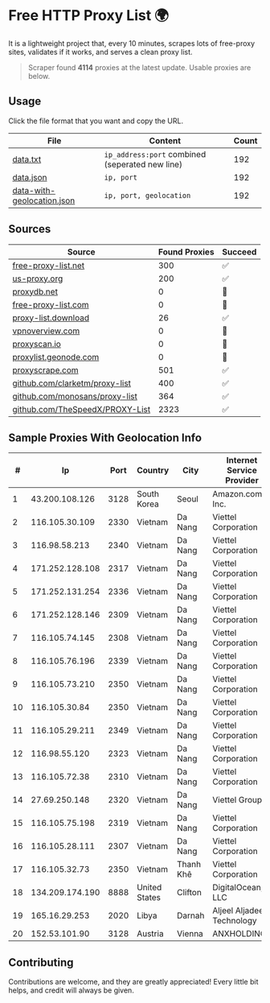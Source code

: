 
# Free HTTP Proxy List 🌍

It is a lightweight project that, every 10 minutes, scrapes lots of free-proxy sites, validates if it works, and serves a clean proxy list.


> Scraper found **4114** proxies at the latest update. Usable proxies are below.

## Usage

Click the file format that you want and copy the URL.


|File|Content|Count|
|----|-------|-----|
|[data.txt](https://raw.githubusercontent.com/themiralay/Proxy-List-World/master/data.txt)|`ip_address:port` combined (seperated new line)|192|
|[data.json](https://raw.githubusercontent.com/themiralay/Proxy-List-World/master/data.json)|`ip, port`|192|
|[data-with-geolocation.json](https://raw.githubusercontent.com/themiralay/Proxy-List-World/master/data-with-geolocation.json)|`ip, port, geolocation`|192|

## Sources

|Source|Found Proxies|Succeed|
|------|-------------|-------|
|[free-proxy-list.net](https://free-proxy-list.net)|300|✅|
|[us-proxy.org](https://www.us-proxy.org)|200|✅|
|[proxydb.net](http://proxydb.net)|0|🚫|
|[free-proxy-list.com](https://free-proxy-list.com/?page=&port=&type%5B%5D=http&type%5B%5D=https&up_time=0&search=Search)|0|🚫|
|[proxy-list.download](https://www.proxy-list.download/HTTP)|26|✅|
|[vpnoverview.com](https://vpnoverview.com/privacy/anonymous-browsing/free-proxy-servers)|0|🚫|
|[proxyscan.io](https://www.proxyscan.io)|0|🚫|
|[proxylist.geonode.com](https://proxylist.geonode.com/api/proxy-list?limit=300&page=1&sort_by=lastChecked&sort_type=desc&protocols=http,https)|0|🚫|
|[proxyscrape.com](https://api.proxyscrape.com/v2/?request=displayproxies&protocol=http&timeout=10000&country=all&ssl=all&anonymity=all)|501|✅|
|[github.com/clarketm/proxy-list](https://raw.githubusercontent.com/clarketm/proxy-list/master/proxy-list-raw.txt)|400|✅|
|[github.com/monosans/proxy-list](https://raw.githubusercontent.com/monosans/proxy-list/main/proxies/http.txt)|364|✅|
|[github.com/TheSpeedX/PROXY-List](https://raw.githubusercontent.com/TheSpeedX/PROXY-List/master/http.txt)|2323|✅|


## Sample Proxies With Geolocation Info

|#|Ip|Port|Country|City|Internet Service Provider|
|-|--|----|-------|----|-------------------------|
|1|43.200.108.126|3128|South Korea|Seoul|Amazon.com, Inc.|
|2|116.105.30.109|2330|Vietnam|Da Nang|Viettel Corporation|
|3|116.98.58.213|2340|Vietnam|Da Nang|Viettel Corporation|
|4|171.252.128.108|2317|Vietnam|Da Nang|Viettel Corporation|
|5|171.252.131.254|2336|Vietnam|Da Nang|Viettel Corporation|
|6|171.252.128.146|2309|Vietnam|Da Nang|Viettel Corporation|
|7|116.105.74.145|2308|Vietnam|Da Nang|Viettel Corporation|
|8|116.105.76.196|2339|Vietnam|Da Nang|Viettel Corporation|
|9|116.105.73.210|2350|Vietnam|Da Nang|Viettel Corporation|
|10|116.105.30.84|2350|Vietnam|Da Nang|Viettel Corporation|
|11|116.105.29.211|2349|Vietnam|Da Nang|Viettel Corporation|
|12|116.98.55.120|2323|Vietnam|Da Nang|Viettel Corporation|
|13|116.105.72.38|2310|Vietnam|Da Nang|Viettel Corporation|
|14|27.69.250.148|2320|Vietnam|Da Nang|Viettel Group|
|15|116.105.75.198|2319|Vietnam|Da Nang|Viettel Corporation|
|16|116.105.28.111|2307|Vietnam|Da Nang|Viettel Corporation|
|17|116.105.32.73|2350|Vietnam|Thanh Khê|Viettel Corporation|
|18|134.209.174.190|8888|United States|Clifton|DigitalOcean, LLC|
|19|165.16.29.253|2020|Libya|Darnah|Aljeel Aljadeed Technology|
|20|152.53.101.90|3128|Austria|Vienna|ANXHOLDING2|



## Contributing

Contributions are welcome, and they are greatly appreciated! Every
little bit helps, and credit will always be given.

